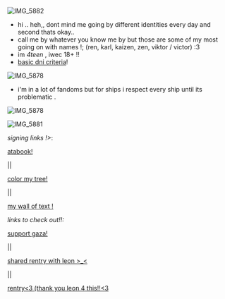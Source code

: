 
![IMG_5882](https://github.com/user-attachments/assets/78783579-0226-4fb1-8028-37dc567815f3)



- hi .. heh,, dont mind me going by different identities every day and second thats okay..
- call me by whatever you know me by but those are some of my most going on with names !; (ren, karl, kaizen, zen, viktor / victor) :3
- im *4teen* , iwec 18+ !!
- [basic dni criteria](https://dni-criteria.carrd.co)!

  
 ![IMG_5878](https://github.com/user-attachments/assets/c93fd314-7243-44df-ab18-f23c87d74f6a)


- i'm in a lot of fandoms but for ships i respect every ship until its problematic .



![IMG_5878](https://github.com/user-attachments/assets/41f286fa-9da7-4e08-9edd-10bdd43a34b4)






![IMG_5881](https://github.com/user-attachments/assets/2b390d28-2ce9-48da-ac50-ea8885e3b50a)


*signing links !>*:

 [atabook!](https://callmeyourangel.atabook.org/)
 
|| 

[color my tree!](https://colormytree.me/2024/01JEB5ERZQF90G9505BHQZKS9S)

||

[my wall of text !](https://walloftext.co/gay-men-at-your-area)

*links to check out!!\:*

[support gaza!](https://rentry.co/hearts4gaza)

||

[shared rentry with leon >_<](https://rentry.co/sharedbetweengays)

||

[rentry<3 (thank you leon 4 this!!<3 <old>](https://rentry.co/kai-angel)

